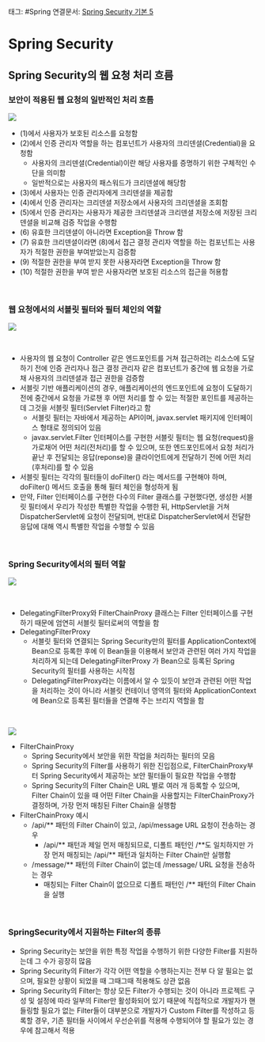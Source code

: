 태그: #Spring 
연결문서: [Spring Security 기본 5](Spring%20Security%20기본%205.md)

# Spring Security

## Spring Security의 웹 요청 처리 흐름

### 보안이 적용된 웹 요청의 일반적인 처리 흐름

![](image_11.png)

- (1)에서 사용자가 보호된 리소스를 요청함
- (2)에서 인증 관리자 역할을 하는 컴포넌트가 사용자의 크리덴셜(Credential)을 요청함
    - 사용자의 크리덴셜(Credential)이란 해당 사용자를 증명하기 위한 구체적인 수단을 의미함
    - 일반적으로는 사용자의 패스워드가 크리덴셜에 해당함
- (3)에서 사용자는 인증 관리자에게 크리덴셜을 제공함
- (4)에서 인증 관리자는 크리덴셜 저장소에서 사용자의 크리덴셜을 조회함
- (5)에서 인증 관리자는 사용자가 제공한 크리덴셜과 크리덴셜 저장소에 저장된 크리덴셜을 비교해 검증 작업을 수행함
- (6) 유효한 크리덴셜이 아니라면 Exception을 Throw 함
- (7) 유효한 크리덴셜이라면 (8)에서 접근 결정 관리자 역할을 하는 컴포넌트는 사용자가 적절한 권한을 부여받았는지 검증함
- (9) 적절한 권한을 부여 받지 못한 사용자라면 Exception을 Throw 함
- (10) 적절한 권한을 부여 받은 사용자라면 보호된 리소스의 접근을 허용함

<br>

### 웹 요청에서의 서블릿 필터와 필터 체인의 역할

![](image_12.png)

<br>

- 사용자의 웹 요청이 Controller 같은 엔드포인트를 거쳐 접근하려는 리소스에 도달하기 전에 인증 관리자나 접근 결정 관리자 같은 컴포넌트가 중간에 웹 요청을 가로채 사용자의 크리덴셜과 접근 권한을 검증함
- 서블릿 기반 애플리케이션의 경우, 애플리케이션의 엔드포인트에 요청이 도달하기 전에 중간에서 요청을 가로챈 후 어떤 처리를 할 수 있는 적절한 포인트를 제공하는데 그것을 서블릿 필터(Servlet Filter)라고 함
    - 서블릿 필터는 자바에서 제공하는 API이며, javax.servlet 패키지에 인터페이스 형태로 정의되어 있음
    - javax.servlet.Filter 인터페이스를 구현한 서블릿 필터는 웹 요청(request)을 가로채어 어떤 처리(전처리)를 할 수 있으며, 또한 엔드포인트에서 요청 처리가 끝난 후 전달되는 응답(reponse)을 클라이언트에게 전달하기 전에 어떤 처리(후처리)를 할 수 있음
- 서블릿 필터는 각각의 필터들이 doFilter() 라는 메서드를 구현해야 하며, doFilter() 메서드 호출을 통해 필터 체인을 형성하게 됨
- 만약, Filter 인터페이스를 구현한 다수의 Filter 클래스를 구현했다면, 생성한 서블릿 필터에서 우리가 작성한 특별한 작업을 수행한 뒤, HttpServlet을 거쳐 DispatcherServlet에 요청이 전달되며, 반대로 DispatcherServlet에서 전달한 응답에 대해 역시 특별한 작업을 수행할 수 있음

<br>

### Spring Security에서의 필터 역할

![](image_13.png)

<br>

- DelegatingFilterProxy와 FilterChainProxy 클래스는 Filter 인터페이스를 구현하기 때문에 엄연히 서블릿 필터로써의 역할을 함
- DelegatingFilterProxy
    - 서블릿 필터와 연결되는 Spring Security만의 필터를 ApplicationContext에 Bean으로 등록한 후에 이 Bean들을 이용해서 보안과 관련된 여러 가지 작업을 처리하게 되는데 DelegatingFilterProxy 가 Bean으로 등록된 Spring Security의 필터를 사용하는 시작점
    - DelegatingFilterProxy라는 이름에서 알 수 있듯이 보안과 관련된 어떤 작업을 처리하는 것이 아니라 서블릿 컨테이너 영역의 필터와 ApplicationContext에 Bean으로 등록된 필터들을 연결해 주는 브리지 역할을 함

<br>

![](image_14.png)

- FilterChainProxy
    - Spring Security에서 보안을 위한 작업을 처리하는 필터의 모음
    - Spring Security의 Filter를 사용하기 위한 진입점으로, FilterChainProxy부터 Spring Security에서 제공하는 보안 필터들이 필요한 작업을 수행함
    - Spring Security의 Filter Chain은 URL 별로 여러 개 등록할 수 있으며, Filter Chain이 있을 때 어떤 Filter Chain을 사용할지는 FilterChainProxy가 결정하며, 가장 먼저 매칭된 Filter Chain을 실행함
- FilterChainProxy 예시
    - /api/&#42;&#42; 패턴의 Filter Chain이 있고, /api/message URL 요청이 전송하는 경우
        - /api/&#42;&#42; 패턴과 제일 먼저 매칭되므로, 디폴트 패턴인 /&#42;&#42;도 일치하지만 가장 먼저 매칭되는 /api/&#42;&#42; 패턴과 일치하는 Filter Chain만 실행함
    - /message/&#42;&#42; 패턴의 Filter Chain이 없는데 /message/ URL 요청을 전송하는 경우
        - 매칭되는 Filter Chain이 없으므로 디폴트 패턴인 /&#42;&#42; 패턴의 Filter Chain을 실행

<br>

### SpringSecurity에서 지원하는 Filter의 종류
- Spring Security는 보안을 위한 특정 작업을 수행하기 위한 다양한 Filter를 지원하는데 그 수가 굉장히 많음
- Spring Security의 Filter가 각각 어떤 역할을 수행하는지는 전부 다 알 필요는 없으며, 필요한 상황이 되었을 때 그때그때 적용해도 상관 없음
- Spring Security의 Filter는 항상 모든 Filter가 수행되는 것이 아니라 프로젝트 구성 및 설정에 따라 일부의 Filter만 활성화되어 있기 때문에 직접적으로 개발자가 핸들링할 필요가 없는 Filter들이 대부분으로 개발자가 Custom Filter를 작성하고 등록할 경우, 기존 필터들 사이에서 우선순위를 적용해 수행되어야 할 필요가 있는 경우에 참고해서 적용